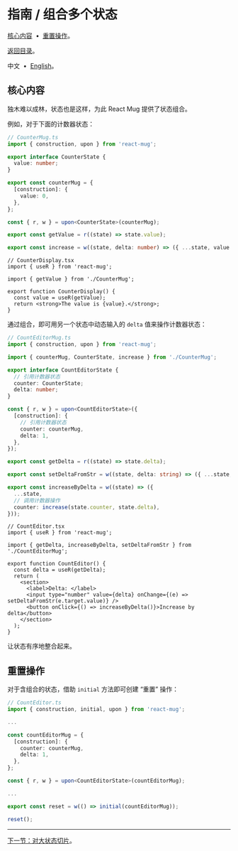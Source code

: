 # 指南 / 组合多个状态

[核心内容](#5edffd6) &nbsp;•&nbsp; [重置操作](#3b3988e)。

[返回目录](./README.zh-Hans.md)。

中文 &nbsp;•&nbsp; [English](./7f95611.md)。

## <span id="5edffd6"></span>核心内容

独木难以成林，状态也是这样，为此 React Mug 提供了状态组合。

例如，对于下面的计数器状态：

```ts
// CounterMug.ts
import { construction, upon } from 'react-mug';

export interface CounterState {
  value: number;
}

export const counterMug = {
  [construction]: {
    value: 0,
  },
};

const { r, w } = upon<CounterState>(counterMug);

export const getValue = r((state) => state.value);

export const increase = w((state, delta: number) => ({ ...state, value: state.value + delta }));
```

```tsx
// CounterDisplay.tsx
import { useR } from 'react-mug';

import { getValue } from './CounterMug';

export function CounterDisplay() {
  const value = useR(getValue);
  return <strong>The value is {value}.</strong>;
}
```

通过组合，即可用另一个状态中动态输入的 `delta` 值来操作计数器状态：

```ts
// CountEditorMug.ts
import { construction, upon } from 'react-mug';

import { counterMug, CounterState, increase } from './CounterMug';

export interface CountEditorState {
  // 引用计数器状态
  counter: CounterState;
  delta: number;
}

const { r, w } = upon<CountEditorState>({
  [construction]: {
    // 引用计数器状态
    counter: counterMug,
    delta: 1,
  },
});

export const getDelta = r((state) => state.delta);

export const setDeltaFromStr = w((state, delta: string) => ({ ...state, delta: parseInt(delta) }));

export const increaseByDelta = w((state) => ({
  ...state,
  // 调用计数器操作
  counter: increase(state.counter, state.delta),
}));
```

```tsx
// CountEditor.tsx
import { useR } from 'react-mug';

import { getDelta, increaseByDelta, setDeltaFromStr } from './CountEditorMug';

export function CountEditor() {
  const delta = useR(getDelta);
  return (
    <section>
      <label>Delta: </label>
      <input type="number" value={delta} onChange={(e) => setDeltaFromStr(e.target.value)} />
      <button onClick={() => increaseByDelta()}>Increase by delta</button>
    </section>
  );
}
```

让状态有序地整合起来。

## <span id="3b3988e"></span>重置操作

对于含组合的状态，借助 `initial` 方法即可创建 “重置” 操作：

```ts
// CountEditor.ts
import { construction, initial, upon } from 'react-mug';

...

const countEditorMug = {
  [construction]: {
    counter: counterMug,
    delta: 1,
  },
};

const { r, w } = upon<CountEditorState>(countEditorMug);

...

export const reset = w(() => initial(countEditorMug));
```

```ts
reset();
```

---

[下一节：对大状态切片](./README.zh-Hans.md)。
